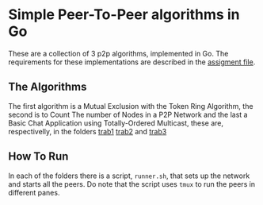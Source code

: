 # Simple Peer-To-Peer algorithms in Go

These are a collection of 3 p2p algorithms, implemented in Go.
The requirements for these implementations are described in the [assigment file](./assigment.pdf).

## The Algorithms

The first algorithm is a Mutual Exclusion with the Token Ring Algorithm, 
the second is to Count The number of Nodes in a P2P Network and the last 
a Basic Chat Application using Totally-Ordered Multicast, 
these are, respectivelly, in the folders [trab1](./trab1) [trab2](./trab2) and [trab3](./trab3)

## How To Run

In each of the folders there is a script, `runner.sh`, that sets up the network and starts all the peers.
Do note that the script uses `tmux` to run the peers in different panes.

